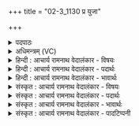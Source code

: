 +++
title = "02-3_1130 प्र युजा"

+++
<details><summary>पदपाठः</summary>

प्र। यु꣣जा꣢। वा꣣चः꣢। अ꣣ग्रियः꣢। वृ꣡षा꣢꣯। उ꣣। अचिक्रदत्। व꣡ने꣢꣯। स꣡द्म꣢꣯। अ꣣भि꣢। स꣣त्यः꣢। अ꣣ध्व꣢रः। ११३०।
</details>

<details><summary>अधिमन्त्रम् (VC)</summary>

- पवमानः सोमः
- असितः काश्यपो देवलो वा
- गायत्री
- षड्जः
</details>

<details><summary>हिन्दी : आचार्य रामनाथ वेदालंकार - विषयः</summary>

अगले मन्त्र में यह बताया गया है कि कैसा गुरु क्या करता है।
</details>

<details><summary>हिन्दी : आचार्य रामनाथ वेदालंकार - पदार्थः</summary>

पदार्थान्वयभाषाः -  (अग्रियः)श्रेष्ठ, (वृषा)ज्ञान की वर्षा करनेवाला, (सत्यः)सत्यनिष्ठ, (अध्वरः)यज्ञमय जीवनवाला विद्वान् गुरु(वने)जंगल में(सद्म अभि)गुरुकुलरूप घर में(वाचः युजा)वाणी के योग से(उ)निश्चय ही(प्र अचिक्रदत्)शिष्यों को कर्त्तव्यों का उपदेश करता है ॥३॥
</details>

<details><summary>हिन्दी : आचार्य रामनाथ वेदालंकार - भावार्थः</summary>

भावार्थभाषाः -  पर्वतों के एकान्त में नदियों के सङ्गम पर गुरुकुलों का संचालन करते हुए सत्यनिष्ठ गुरु शिष्यों को पढ़ाकर विद्वान्,कर्तव्यपरायण और सदाचारी करें ॥३॥
</details>

<details><summary>संस्कृत : आचार्य रामनाथ वेदालंकार - विषयः</summary>

अथ कीदृशो गुरुः किं करोतीत्याह।
</details>

<details><summary>संस्कृत : आचार्य रामनाथ वेदालंकार - पदार्थः</summary>

पदार्थान्वयभाषाः -  (अग्रियः)अग्रे भवः श्रेष्ठः, (वृषा२)ज्ञानवर्षकः, (सत्यः)सत्यनिष्ठ, (अध्वरः)यज्ञमयजीवनः,सोमः विद्वान् गुरुः(वने)अरण्ये(सद्म अभि)गुरुकुलगृहे(वाचः युजा)वाण्याः योगेन(उ)निश्चयेन(प्र अचिक्रदत्)प्रक्रन्दति,शिष्यान् कर्तव्यानि उपदिशति ॥३॥
</details>

<details><summary>संस्कृत : आचार्य रामनाथ वेदालंकार - भावार्थः</summary>

भावार्थभाषाः -  उपह्वरे गिरीणां सङ्गमे च नदीनां गुरुकुलानि संचालयन्तः सत्यनिष्ठा गुरवः शिष्यानध्याप्य विदुषः कर्तव्य-परायणान् सदाचारिणश्च कुर्युः ॥३॥
</details>

<details><summary>संस्कृत : आचार्य रामनाथ वेदालंकार - पादटिप्पनी</summary>

टिप्पणी:   १. ऋ० ९।७।३, ‘प्र युजो वा॒चो अ॑ग्रि॒यो वृषाव॑ चक्रद॒द्वने॑’ इति पूर्वार्धपाठः। २. ‘वृषो अचिक्रदत्’ इति मूलस्य ‘वृषः अचिक्रदत्’ इति छेदमवलम्ब्य व्याचष्टे सायणः, परमेष पदग्रन्थविरुद्धः, तत्र ‘वृषा उ अचिक्रदत्’ इति छेददर्शनात्। अत एव विवरणकार आह—वृषा सेक्ता, उ इति पदपूरणः—इति सामश्रमी।
</details>
